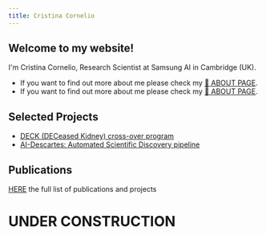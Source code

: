 ```yaml
---
title: Cristina Cornelio
---
```

## Welcome to my website! 
I'm Cristina Cornelio, Research Scientist at Samsung AI in Cambridge (UK). 
* If you want to find out more about me please check my <a href="https://corneliocristina.github.io/about" style="display: inline" class="button"> :bust_in_silhouette: ABOUT PAGE</a>.
* If you want to find out more about me please check my <a href="https://corneliocristina.github.io/about" style="display: inline" class="button"> :bust_in_silhouette: ABOUT PAGE</a>.



## Selected Projects

* [DECK (DECeased Kidney) cross-over program](DECK.md)
* [AI-Descartes: Automated Scientific Discovery pipeline](https://ai-descartes.github.io/)


## Publications
[HERE](publications.md) the full list of publications and projects


# UNDER CONSTRUCTION
